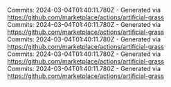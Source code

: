 Commits: 2024-03-04T01:40:11.780Z - Generated via https://github.com/marketplace/actions/artificial-grass
<br>
Commits: 2024-03-04T01:40:11.780Z - Generated via https://github.com/marketplace/actions/artificial-grass
<br>
Commits: 2024-03-04T01:40:11.780Z - Generated via https://github.com/marketplace/actions/artificial-grass
<br>
Commits: 2024-03-04T01:40:11.780Z - Generated via https://github.com/marketplace/actions/artificial-grass
<br>
Commits: 2024-03-04T01:40:11.780Z - Generated via https://github.com/marketplace/actions/artificial-grass
<br>
